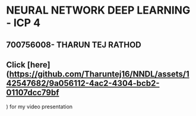 # NEURAL NETWORK DEEP LEARNING - ICP 4
## 700756008- THARUN TEJ RATHOD


## Click [here](https://github.com/Tharuntej16/NNDL/assets/142547682/9a056112-4ac2-4304-bcb2-01107dcc79bf

) for my video presentation
